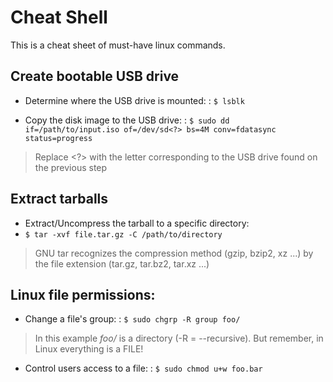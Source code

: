 # Cheat Shell

This is a cheat sheet of must-have linux commands.

## Create bootable USB drive

+ Determine where the USB drive is mounted:
: `$ lsblk`

+ Copy the disk image to the USB drive:
: `$ sudo dd if=/path/to/input.iso of=/dev/sd<?> bs=4M conv=fdatasync  status=progress`
> Replace <?> with the letter corresponding to the USB drive found on the previous step

## Extract tarballs

+ Extract/Uncompress the tarball to a specific directory:
+ `$ tar -xvf file.tar.gz -C /path/to/directory`
> GNU tar recognizes the compression method (gzip, bzip2, xz ...) by the file extension (tar.gz, tar.bz2, tar.xz ...)

## Linux file permissions:

+ Change a file's group:
: `$ sudo chgrp -R group foo/`
> In this example *foo/* is a directory (-R = --recursive). But remember, in Linux everything is a FILE!

+ Control users access to a file:
: `$ sudo chmod u+w foo.bar`
